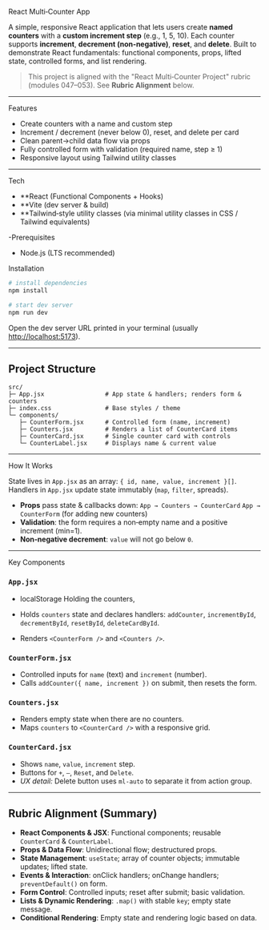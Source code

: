 React Multi‑Counter App

A simple, responsive React application that lets users create **named counters** with a **custom increment step** (e.g., 1, 5, 10). Each counter supports **increment**, **decrement (non‑negative)**, **reset**, and **delete**. Built to demonstrate React fundamentals: functional components, props, lifted state, controlled forms, and list rendering.

> This project is aligned with the "React Multi‑Counter Project" rubric (modules 047–053). See **Rubric Alignment** below.

---

 Features

* Create counters with a name and custom step
* Increment / decrement (never below 0), reset, and delete per card
* Clean parent→child data flow via props
* Fully controlled form with validation (required name, step ≥ 1)
* Responsive layout using Tailwind utility classes

---

 Tech 

* **React (Functional Components + Hooks)
* **Vite (dev server & build)
* **Tailwind‑style utility classes (via minimal utility classes in CSS / Tailwind equivalents)

-Prerequisites

* Node.js (LTS recommended)

Installation

```bash
# install dependencies
npm install

# start dev server
npm run dev


```

Open the dev server URL printed in your terminal (usually [http://localhost:5173](http://localhost:5173)).

---

##  Project Structure

```
src/
├─ App.jsx                 # App state & handlers; renders form & counters
├─ index.css               # Base styles / theme
└─ components/
   ├─ CounterForm.jsx      # Controlled form (name, increment)
   ├─ Counters.jsx         # Renders a list of CounterCard items
   ├─ CounterCard.jsx      # Single counter card with controls
   └─ CounterLabel.jsx     # Displays name & current value
```

---

 How It Works

State lives in `App.jsx` as an array: `{ id, name, value, increment }[]`.
Handlers in `App.jsx` update state immutably (`map`, `filter`, spreads).
* **Props** pass state & callbacks down:
 `App → Counters → CounterCard`
  `App → CounterForm` (for adding new counters)
* **Validation**: the form requires a non‑empty name and a positive increment (min=1).
* **Non‑negative decrement**: `value` will not go below `0`.

---

 Key Components

### `App.jsx`
* localStorage Holding the counters,

* Holds `counters` state and declares handlers: `addCounter`, `incrementById`, `decrementById`, `resetById`, `deleteCardById`.
* Renders `<CounterForm />` and `<Counters />`.

### `CounterForm.jsx`

* Controlled inputs for `name` (text) and `increment` (number).
* Calls `addCounter({ name, increment })` on submit, then resets the form.

### `Counters.jsx`

* Renders empty state when there are no counters.
* Maps `counters` to `<CounterCard />` with a responsive grid.

### `CounterCard.jsx`

* Shows `name`, `value`, `increment` step.
* Buttons for `+`, `–`, `Reset`, and `Delete`.
* *UX detail:* Delete button uses `ml-auto` to separate it from action group.

---

##  Rubric Alignment (Summary)

* **React Components & JSX**: Functional components; reusable `CounterCard` & `CounterLabel`.
* **Props & Data Flow**: Unidirectional flow; destructured props.
* **State Management**: `useState`; array of counter objects; immutable updates; lifted state.
* **Events & Interaction**: onClick handlers; onChange handlers; `preventDefault()` on form.
* **Form Control**: Controlled inputs; reset after submit; basic validation.
* **Lists & Dynamic Rendering**: `.map()` with stable `key`; empty state message.
* **Conditional Rendering**: Empty state and rendering logic based on data.


